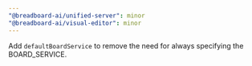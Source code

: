 ```yaml
---
"@breadboard-ai/unified-server": minor
"@breadboard-ai/visual-editor": minor
---
```


Add `defaultBoardService` to remove the need for always specifying the
BOARD_SERVICE.
